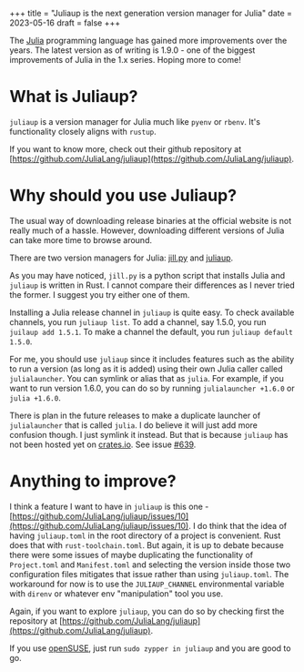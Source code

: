 +++
title = "Juliaup is the next generation version manager for Julia"
date = 2023-05-16
draft = false
+++


The [Julia](https://julialang.org) programming language has gained more improvements over the years. The latest
version as of writing is 1.9.0 - one of the biggest improvements of Julia in the 1.x series. Hoping more to come!

# What is Juliaup?

`juliaup` is a version manager for Julia much like `pyenv` or `rbenv`. It's functionality closely aligns with `rustup`.

If you want to know more, check out their github repository at [https://github.com/JuliaLang/juliaup](https://github.com/JuliaLang/juliaup).

# Why should you use Juliaup?

The usual way of downloading release binaries at the official website is not really much of a hassle. However, 
downloading different versions of Julia can take more time to browse around.

There are two version managers for Julia: [jill.py](https://github.com/johnnychen94/jill.py) and [juliaup](https://github.com/JuliaLang/juliaup).

As you may have noticed, `jill.py` is a python script that installs Julia and `juliaup` is written in Rust. I cannot compare
their differences as I never tried the former. I suggest you try either one of them. 

Installing a Julia release channel in `juliaup` is quite easy. To check available channels, you run `juliaup list`. To add a channel, say 1.5.0,
you run `juilaup add 1.5.1`. To make a channel the default, you run `juliaup default 1.5.0`.

For me, you should use `juliaup` since it includes features such as the ability to run a version (as long as it is added)
using their own Julia caller called `julialauncher`. You can symlink or alias that as `julia`. For example, if you want to run version 1.6.0, 
you can do so by running `julialauncher +1.6.0` or `julia +1.6.0`.

There is plan in the future releases to make a duplicate launcher of `julialauncher` that is called `julia`. I do believe
it will just add more confusion though. I just symlink it instead. But that is because `juliaup` has not been hosted
yet on [crates.io](https://crates.io). See issue [#639](https://github.com/JuliaLang/juliaup/pull/639).

# Anything to improve?

I think a feature I want to have in `juliaup` is this one - [https://github.com/JuliaLang/juliaup/issues/10](https://github.com/JuliaLang/juliaup/issues/10).
I do think that the idea of having `juliaup.toml` in the root directory of a project is convenient. Rust does that with `rust-toolchain.toml`. But again,
it is up to debate because there were some issues of maybe duplicating the functionality of `Project.toml` and `Manifest.toml` and selecting the version
inside those two configuration files mitigates that issue rather than using `juliaup.toml`. The workaround for now is to use
the `JULIAUP_CHANNEL` environmental variable with `direnv` or whatever env "manipulation" tool you use.

Again, if you want to explore `juliaup`, you can do so by checking first the repository at [https://github.com/JuliaLang/juliaup](https://github.com/JuliaLang/juliaup).

If you use [openSUSE](https://get.opensuse.org), just run `sudo zypper in juliaup` and you are good to go.
